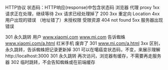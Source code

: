 HTTP协议
状态码：HTTP响应(response)中包含状态码
浏览器 代理 proxy
1xx  请求正在处理，继续等待
2xx  请求已经处理掉了 200 
3xx  重定向  Location
4xx  用户出现的错误 （地址错了）未授权限 受限资源 404 not found
5xx  服务器出现错误


301 永久跳转
用户 www.xiaomi.com  www.mi.com
告诉蜘蛛
www.xiaomi.com/a.html  红米手机
废弃了 301 www.mi.com/a.html
3xx 区别， 永久跳转，告诉蜘蛛把记录更新掉
301 可以在噶癌变状态码，不变，来展示理解
http://localhost:3000  301 永久跳转
再次访问，浏览器有缓存，不需要再走服务器
302 临时跳转，不会告知蜘蛛或在前端缓存
